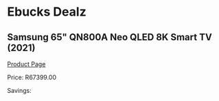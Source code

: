 
# Ebucks Dealz
## Samsung 65" QN800A Neo QLED 8K Smart TV (2021)
[Product Page](https://www.ebucks.com/web/shop/productSelected.do?prodId=1210511086&catId=363628796)

Price: R67399.00

Savings: 


	